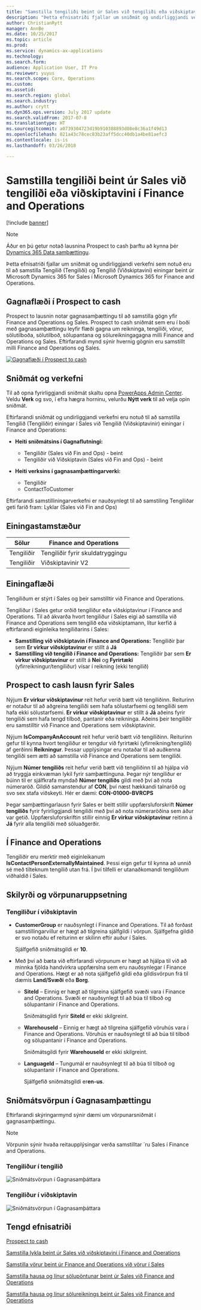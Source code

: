 ```yaml
---
title: "Samstilla tengiliði beint úr Sales við tengiliði eða viðskiptavini í Finance and Operations"
description: "Þetta efnisatriði fjallar um sniðmát og undirliggjandi verkefni sem notuð eru til að samstilla Tengilið (Tengiliði) og Tengilið (Viðskiptavini) einingar úr Microsoft Dynamics 365 for Sales í Microsoft Dynamics 365 for Finance and Operations."
author: ChristianRytt
manager: AnnBe
ms.date: 10/25/2017
ms.topic: article
ms.prod: 
ms.service: dynamics-ax-applications
ms.technology: 
ms.search.form: 
audience: Application User, IT Pro
ms.reviewer: yuyus
ms.search.scope: Core, Operations
ms.custom: 
ms.assetid: 
ms.search.region: global
ms.search.industry: 
ms.author: crytt
ms.dyn365.ops.version: July 2017 update
ms.search.validFrom: 2017-07-8
ms.translationtype: HT
ms.sourcegitcommit: a0739304723d19b910388893d08e8c36a1f49d13
ms.openlocfilehash: 021a43c78cec83b23aff5dcc40db1a4be81aefc3
ms.contentlocale: is-is
ms.lasthandoff: 03/26/2018

---
```


# <a name="synchronize-contacts-directly-from-sales-to-contacts-or-customers-in-finance-and-operations"></a>Samstilla tengiliði beint úr Sales við tengiliði eða viðskiptavini í Finance and Operations

[!include [banner](../includes/banner.md)]

> [!NOTE]
> Áður en þú getur notað lausnina Prospect to cash þarftu að kynna þér [Dynamics 365 Data samþættingu](/common-data-service/entity-reference/dynamics-365-integration).

Þetta efnisatriði fjallar um sniðmát og undirliggjandi verkefni sem notuð eru til að samstilla Tengilið (Tengiliði) og Tengilið (Viðskiptavini) einingar beint úr Microsoft Dynamics 365 for Sales í Microsoft Dynamics 365 for Finance and Operations.

## <a name="data-flow-in-prospect-to-cash"></a>Gagnaflæði í Prospect to cash

Prospect to lausnin notar gagnasamþættingu til að samstilla gögn yfir Finance and Operations og Sales. Prospect to cash sniðmát sem eru í boði með gagnasamþættingu leyfir flæði gagna um reikninga, tengiliði, vörur, sölutilboða, sölutilboð, sölupantana og sölureikningagagna milli Finance and Operations og Sales. Eftirfarandi mynd sýnir hvernig gögnin eru samstillt milli Finance and Operations og Sales.

[![Gagnaflæði í Prospect to cash](./media/prospect-to-cash-data-flow.png)](./media/prospect-to-cash-data-flow.png)

## <a name="templates-and-tasks"></a>Sniðmát og verkefni

Til að opna fyrirliggjandi sniðmát skaltu opna [PowerApps Admin Center](https://preview.admin.powerapps.com/dataintegration). Veldu **Verk** og svo, í efra hægra horninu, velurðu **Nýtt verk** til að velja opin sniðmát.

Eftirfarandi sniðmát og undirliggjandi verkefni eru notuð til að samstilla Tengilið (Tengiliðir) einingar í Sales við Tengilið (Viðskiptavinir) einingar í Finance and Operations:

- **Heiti sniðmátsins í Gagnaflutningi:**

    - Tengiliðir (Sales við Fin and Ops) - beint
    - Tengiliðir við Viðskiptavin (Sales við Fin and Ops) - beint

- **Heiti verksins í gagnasamþættingarverki:**

    - Tengiliðir
    - ContactToCustomer

Eftirfarandi samstilliningarverkefni er nauðsynlegt til að samstiling Tengiliðar geti farið fram: Lyklar (Sales við Fin and Ops)

## <a name="entity-sets"></a>Einingastamstæður

| Sölur    | Finance and Operations |
|----------|------------------------|
| Tengiliðir | Tengiliðir fyrir skuldatryggingu           |
| Tengiliðir | Viðskiptavinir V2           |

## <a name="entity-flow"></a>Einingaflæði

Tengiliðum er stýrt í Sales og þeir samstilltir við Finance and Operations.

Tengiliður í Sales getur orðið tengiliður eða viðskiptavinur í Finance and Operations. Til að ákvarða hvort tengiliður í Sales eigi að samstilla við Finance and Operations sem tengilið eða viðskiptamann, lítur kerfið á eftirfarandi eiginleika tengiliðarins í Sales:

- **Samstilling við viðskiptavin í Finance and Operations:** Tengiliðir þar sem **Er virkur viðskiptavinur** er stillt á **Já**
- **Samstilling við tengilið í Finance and Operations:** Tengiliðir þar sem **Er virkur viðskiptavinur** er stillt á **Nei** og **Fyrirtæki** (yfirreikningur/tengiliður) vísar í reikning (ekki tengilið)

## <a name="prospect-to-cash-solution-for-sales"></a>Prospect to cash lausn fyrir Sales

Nýjum **Er virkur viðskiptavinur** reit hefur verið bætt við tengiliðinn. Reiturinn er notaður til að aðgreina tengiliði sem hafa sölustarfsemi og tengiliði sem hafa ekki sölustarfsemi. **Er virkur viðskiptavinur** er stillt á **Já** aðeins fyrir tengiliði sem hafa tengd tilboð, pantanir eða reikninga. Aðeins þeir tengiliðir eru samstilltir við Finance and Operations sem viðskiptavinir.

Nýjum **IsCompanyAnAccount** reit hefur verið bætt við tengiliðinn. Reiturinn gefur til kynna hvort tengiliður er tengdur við fyrirtæki (yfirreikning/tengilið) af gerðinni **Reikningur**. Þessar upplýsingar eru notaðar til að auðkenna tengiliði sem ætti að samstilla við Finance and Operations sem tengiliði.

Nýjum **Númer tengiliðs** reit hefur verið bætt við tengiliðinn til að hjálpa við að tryggja einkvæman lykil fyrir samþættinguna. Þegar nýr tengiliður er búinn til er sjálfkrafa myndað **Númer tengiliðs** gildi með því að nota númeraröð. Gildið samanstendur af **CON**, því næst hækkandi talnaröð og svo sex stafa viðskeyti. Hér er dæmi: **CON-01000-BVRCPS**

Þegar samþættingarlausn fyrir Sales er beitt stillir uppfærsluforskrift **Númer tengiliðs** fyrir fyrirliggjandi tengiliði með því að nota númeraröðina sem áður var getið. Uppfærsluforskriftin stillir einnig **Er virkur viðskiptavinur** reitinn á **Já** fyrir alla tengiliði með söluaðgerðir.

## <a name="in-finance-and-operations"></a>Í Finance and Operations

Tengiliðir eru merktir með eiginleikanum **IsContactPersonExternallyMaintained**. Þessi eign gefur til kynna að unnið sé með tilteknum tengilið utan frá. Í því tilfelli er utanaðkomandi tengiliðum viðhaldið í Sales.

## <a name="preconditions-and-mapping-setup"></a>Skilyrði og vörpunaruppsetning

### <a name="contact-to-customer"></a>Tengiliður í viðskiptavin

- **CustomerGroup** er nauðsynlegt í Finance and Operations. Til að forðast samstillingarvillur er hægt að tilgreina sjálfgildi í vörpun. Sjálfgefna gildið er svo notaðu ef reiturinn er skilinn eftir auður í Sales.

    Sjálfgefið sniðmátsgildi er **10**.

- Með því að bæta við eftirfarandi vörpunum er hægt að hjálpa til við að minnka fjölda handvirkra uppfærslna sem eru nauðsynlegar í Finance and Operations. Hægt er að nota sjálfgefið gildi eða gildisvörpun frá til dæmis **Land/Svæði** eða **Borg**.

    - **SiteId** – Einnig er hægt að tilgreina sjálfgefið svæði vara í Finance and Operations. Svæði er nauðsynlegt til að búa til tilboð og sölupantanir í Finance and Operations.

        Sniðmátsgildi fyrir **SiteId** er ekki skilgreint.

    - **WarehouseId** – Einnig er hægt að tilgreina sjálfgefið vöruhús vara í Finance and Operations. Vöruhús er nauðsynlegt til að búa til tilboð og sölupantanir í Finance and Operations.

        Sniðmátsgildi fyrir **WarehouseId** er ekki skilgreint.

    - **LanguageId** – Tungumál er nauðsynlegt til að búa til tilboð og sölupantanir í Finance and Operations.
    
        Sjálfgefið sniðmátsgildi er**en-us**.

## <a name="template-mapping-in-data-integration"></a>Sniðmátsvörpun í Gagnasamþættingu

Eftirfarandi skýringarmynd sýnir dæmi um vörpunarsniðmát í gagnasamþættingu. 

> [!NOTE]
> Vörpunin sýnir hvaða reitaupplýsingar verða samstilltar ´ru Sales í Finance and Operations.

### <a name="contact-to-contact"></a>Tengiliður í tengilið

![Sniðmátsvörpun í Gagnasamþáttara](./media/contacts-direct-template-mapping-data-integrator-1.png)

### <a name="contact-to-customer"></a>Tengiliður í viðskiptavin

![Sniðmátsvörpun í Gagnasamþáttara](./media/contacts-direct-template-mapping-data-integrator-2.png)


## <a name="related-topics"></a>Tengd efnisatriði

[Prospect to cash](prospect-to-cash.md)

[Samstilla lykla beint úr Sales við viðskiptavini í Finance and Operations](accounts-template-mapping-direct.md)

[Samstilla vörur beint úr Finance and Operations við vörur í Sales](products-template-mapping-direct.md)

[Samstilla hausa og línur sölupöntunar beint úr Sales við Finance and Operations](sales-order-template-mapping-direct-two-ways.md)

[Samstilla hausa og línur sölureiknings beint úr Sales við Finance and Operations](sales-invoice-template-mapping-direct.md)



